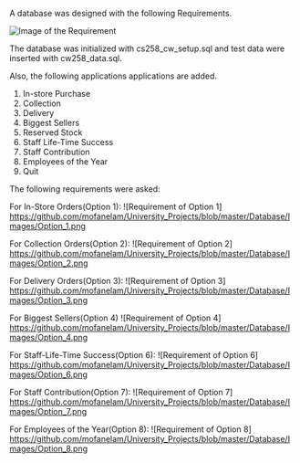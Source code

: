 A database was designed with the following Requirements.

![Image of the Requirement](https://github.com/mofanelam/University_Projects/blob/master/Database/Images/SQL_Initialize_requirements.png)


The database was initialized with cs258_cw_setup.sql and test data were inserted with cw258_data.sql.


Also, the following applications applications are added.

1. In-store Purchase
2. Collection
3. Delivery
4. Biggest Sellers
5. Reserved Stock
6. Staff Life-Time Success
7. Staff Contribution
8. Employees of the Year
0. Quit

The following requirements were asked:

For In-Store Orders(Option 1):
![Requirement of Option 1] https://github.com/mofanelam/University_Projects/blob/master/Database/Images/Option_1.png

For Collection Orders(Option 2):
![Requirement of Option 2] https://github.com/mofanelam/University_Projects/blob/master/Database/Images/Option_2.png

For Delivery Orders(Option 3):
![Requirement of Option 3] https://github.com/mofanelam/University_Projects/blob/master/Database/Images/Option_3.png

For Biggest Sellers(Option 4)
![Requirement of Option 4] https://github.com/mofanelam/University_Projects/blob/master/Database/Images/Option_4.png

For Staff-Life-Time Success(Option 6):
![Requirement of Option 6] https://github.com/mofanelam/University_Projects/blob/master/Database/Images/Option_6.png

For Staff Contribution(Option 7):
![Requirement of Option 7] https://github.com/mofanelam/University_Projects/blob/master/Database/Images/Option_7.png

For Employees of the Year(Option 8):
![Requirement of Option 8] https://github.com/mofanelam/University_Projects/blob/master/Database/Images/Option_8.png
